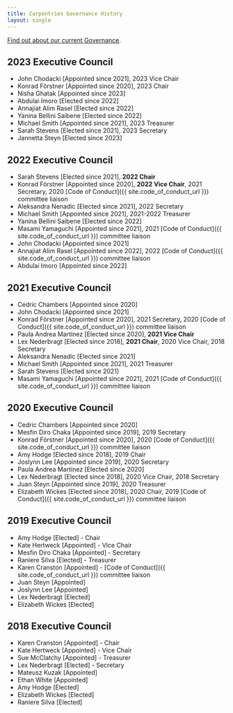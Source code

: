 ```yaml
---
title: Carpentries Governance History
layout: single
---
```


[Find out about our current Governance](/about-us/governance/).

## 2023 Executive Council

- John Chodacki  [Appointed since 2021], 2023 Vice Chair
- Konrad Förstner [Appointed since 2020], 2023 Chair
- Nisha Ghatak [Appointed since 2023]
- Abdulai Imoro [Elected since 2022]
- Annajiat Alim Rasel [Elected since 2022]
- Yanina Bellini Saibene [Elected since 2022]
- Michael Smith [Appointed since 2021], 2023 Treasurer
- Sarah Stevens [Elected since 2021], 2023 Secretary
- Jannetta Steyn [Elected since 2023]

## 2022 Executive Council

- Sarah Stevens [Elected since 2021], **2022 Chair**
- Konrad Förstner [Appointed since 2020], **2022 Vice Chair**, 2021 Secretary, 2020 [Code of Conduct]({{ site.code_of_conduct_url }}) committee liaison
- Aleksandra Nenadic [Elected since 2021], 2022 Secretary
- Michael Smith [Appointed since 2021], 2021-2022 Treasurer
- Yanina Bellini Saibene [Elected since 2022]
- Masami Yamaguchi [Appointed since 2021], 2021 [Code of Conduct]({{ site.code_of_conduct_url }}) committee liaison
- John Chodacki [Appointed since 2021]
- Annajiat Alim Rasel [Appointed since 2022], 2022 [Code of Conduct]({{ site.code_of_conduct_url }}) committee liaison
- Abdulai Imoro [Appointed since 2022]

## 2021 Executive Council

- Cedric Chambers [Appointed since 2020]
- John Chodacki [Appointed since 2021]
- Konrad Förstner [Appointed since 2020], 2021 Secretary, 2020 [Code of Conduct]({{ site.code_of_conduct_url }}) committee liaison
- Paula Andrea Martinez [Elected since 2020], **2021 Vice Chair**
- Lex Nederbragt [Elected since 2018], **2021 Chair**, 2020 Vice Chair, 2018 Secretary
- Aleksandra Nenadic [Elected since 2021]
- Michael Smith [Appointed since 2021], 2021 Treasurer
- Sarah Stevens [Elected since 2021]
- Masami Yamaguchi [Appointed since 2021], 2021 [Code of Conduct]({{ site.code_of_conduct_url }}) committee liaison


## 2020 Executive Council

- Cedric Chambers [Appointed since 2020]
- Mesfin Diro Chaka [Appointed since 2019], 2019 Secretary
- Konrad Förstner [Appointed since 2020], 2020 [Code of Conduct]({{ site.code_of_conduct_url }}) committee liaison
- Amy Hodge [Elected since 2018], 2019 Chair
- Joslynn Lee [Appointed since 2019], 2020 Secretary
- Paula Andrea Martinez [Elected since 2020]
- Lex Nederbragt [Elected since 2018], 2020 Vice Chair, 2018 Secretary
- Juan Steyn [Appointed since 2019], 2020 Treasurer
- Elizabeth Wickes [Elected since 2018], 2020 Chair, 2019 [Code of Conduct]({{ site.code_of_conduct_url }}) committee liaison

## 2019 Executive Council

- Amy Hodge [Elected] - Chair
- Kate Hertweck [Appointed] - Vice Chair
- Mesfin Diro Chaka [Appointed] - Secretary
- Raniere Silva [Elected] - Treasurer
- Karen Cranston [Appointed] - [Code of Conduct]({{ site.code_of_conduct_url }}) committee liaison
- Juan Steyn [Appointed]
- Joslynn Lee [Appointed]
- Lex Nederbragt [Elected]
- Elizabeth Wickes [Elected]

## 2018 Executive Council

- Karen Cranston [Appointed] - Chair
- Kate Hertweck [Appointed] - Vice Chair
- Sue McClatchy [Appointed] - Treasurer
- Lex Nederbragt [Elected] - Secretary
- Mateusz Kuzak [Appointed]
- Ethan White [Appointed]
- Amy Hodge [Elected]
- Elizabeth Wickes [Elected]
- Raniere Silva [Elected]